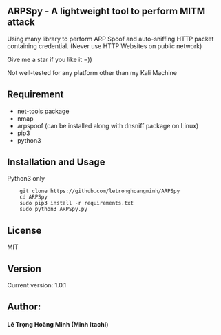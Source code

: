 ## ARPSpy - A lightweight tool to perform MITM attack

Using many library to perform ARP Spoof and auto-sniffing HTTP packet containing credential. (Never use HTTP Websites on public network)

Give me a star if you like it =))

Not well-tested for any platform other than my Kali Machine

## Requirement
- net-tools package
- nmap
- arpspoof (can be installed along with dnsniff package on Linux)
- pip3
- python3

## Installation and Usage

Python3 only

```
	git clone https://github.com/letronghoangminh/ARPSpy
	cd ARPSpy
	sudo pip3 install -r requirements.txt
	sudo python3 ARPSpy.py 
```

## License
MIT

## Version
Current version: 1.0.1

## Author:
#### Lê Trọng Hoàng Minh (Minh Itachi)
